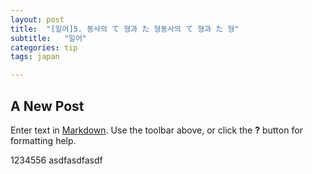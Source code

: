 ```yaml
---
layout: post
title:  "[일어]5. 동사의 て 형과 た 형동사의 て 형과 た 형"
subtitle:   "일어"
categories: tip
tags: japan

---
```

## A New Post

Enter text in [Markdown](http://daringfireball.net/projects/markdown/). Use the toolbar above, or click the **?** button for formatting help.


1234556
asdfasdfasdf